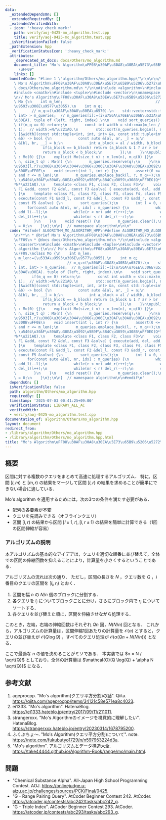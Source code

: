 ```yaml
---
data:
  _extendedDependsOn: []
  _extendedRequiredBy: []
  _extendedVerifiedWith:
  - icon: ':heavy_check_mark:'
    path: verify/aoj-0425-mo_algorithm.test.cpp
    title: verify/aoj-0425-mo_algorithm.test.cpp
  _isVerificationFailed: false
  _pathExtension: hpp
  _verificationStatusIcon: ':heavy_check_mark:'
  attributes:
    _deprecated_at_docs: docs/Others/mo_algorithm.md
    document_title: "Mo's Algorithm\uFF08\u30AF\u30A8\u30EA\u5E73\u65B9\u5206\u5272\
      \uFF09"
    links: []
  bundledCode: "#line 1 \"algorithm/Others/mo_algorithm.hpp\"\n\n\n\n/**\n * @brief\
    \ Mo's Algorithm\uFF08\u30AF\u30A8\u30EA\u5E73\u65B9\u5206\u5272\uFF09\n * @docs\
    \ docs/Others/mo_algorithm.md\n */\n\n#include <algorithm>\n#include <cassert>\n\
    #include <cmath>\n#include <tuple>\n#include <vector>\n\nnamespace algorithm {\n\
    \n// Mo's Algorithm\uFF08\u30AF\u30A8\u30EA\u5E73\u65B9\u5206\u5272\uFF09.\nclass\
    \ Mo {\n    int m_len;                                          // m_len:=(\u533A\
    \u9593\u306E\u9577\u3055).\n    int m_q;                                     \
    \       // m_q:=(\u30AF\u30A8\u30EA\u6570).\n    std::vector<std::tuple<int, int,\
    \ int> > m_queries;  // m_queries[i]:=(i\u756A\u76EE\u306E\u533A\u9593\u30AF\u30A8\
    \u30EA). tuple of (left, right, index).\n\n    void sort_queries() {\n       \
    \ if(m_q == 0) return;\n        const int width = std::max(m_len / (int)std::sqrt(m_q),\
    \ 1);  // width:=N/\u221AQ.\n        std::sort(m_queries.begin(), m_queries.end(),\
    \ [&width](const std::tuple<int, int, int> &a, const std::tuple<int, int, int>\
    \ &b) -> bool {\n            const auto &[al, ar, _] = a;\n            const auto\
    \ &[bl, br, __] = b;\n            int a_block = al / width, b_block = bl / width;\n\
    \            if(a_block == b_block) return (a_block & 1 ? ar > br : ar < br);\n\
    \            return a_block < b_block;\n        });\n    }\n\npublic:\n    Mo()\
    \ : Mo(0) {}\n    explicit Mo(size_t n) : m_len(n), m_q(0) {}\n    explicit Mo(size_t\
    \ n, size_t q) : Mo(n) {\n        m_queries.reserve(q);\n    }\n\n    // \u533A\
    \u9593[l,r)\u306B\u3064\u3044\u3066\u306E\u30AF\u30A8\u30EA\u3092\u8FFD\u52A0\u3059\
    \u308B\uFF0E\n    void insert(int l, int r) {\n        assert(0 <= l and l < r\
    \ and r <= m_len);\n        m_queries.emplace_back(l, r, m_q++);\n    }\n    //\
    \ \u5404\u30AF\u30A8\u30EA\u3092\u5B9F\u884C\u3059\u308B\uFF0EO(Q*logQ+\u03B1\
    *N*\u221AQ).\n    template <class F1, class F2, class F3>\n    void execute(const\
    \ F1 &add, const F2 &del, const F3 &solve) { execute(add, del, add, del, solve);\
    \ }\n    template <class F1, class F2, class F3, class F4, class F5>\n    void\
    \ execute(const F1 &add_l, const F2 &del_l, const F3 &add_r, const F4 &del_r,\
    \ const F5 &solve) {\n        sort_queries();\n        int l = 0, r = 0;\n   \
    \     for(const auto &[nl, nr, idx] : m_queries) {\n            while(nl < l)\
    \ add_l(--l);\n            while(r < nr) add_r(r++);\n            while(l < nl)\
    \ del_l(l++);\n            while(nr < r) del_r(--r);\n            solve(idx);\n\
    \        }\n    }\n    void reset() {\n        m_queries.clear();\n        m_q\
    \ = 0;\n    }\n};\n\n}  // namespace algorithm\n\n\n"
  code: "#ifndef ALGORITHM_MO_ALGORITHM_HPP\n#define ALGORITHM_MO_ALGORITHM_HPP 1\n\
    \n/**\n * @brief Mo's Algorithm\uFF08\u30AF\u30A8\u30EA\u5E73\u65B9\u5206\u5272\
    \uFF09\n * @docs docs/Others/mo_algorithm.md\n */\n\n#include <algorithm>\n#include\
    \ <cassert>\n#include <cmath>\n#include <tuple>\n#include <vector>\n\nnamespace\
    \ algorithm {\n\n// Mo's Algorithm\uFF08\u30AF\u30A8\u30EA\u5E73\u65B9\u5206\u5272\
    \uFF09.\nclass Mo {\n    int m_len;                                          //\
    \ m_len:=(\u533A\u9593\u306E\u9577\u3055).\n    int m_q;                     \
    \                       // m_q:=(\u30AF\u30A8\u30EA\u6570).\n    std::vector<std::tuple<int,\
    \ int, int> > m_queries;  // m_queries[i]:=(i\u756A\u76EE\u306E\u533A\u9593\u30AF\
    \u30A8\u30EA). tuple of (left, right, index).\n\n    void sort_queries() {\n \
    \       if(m_q == 0) return;\n        const int width = std::max(m_len / (int)std::sqrt(m_q),\
    \ 1);  // width:=N/\u221AQ.\n        std::sort(m_queries.begin(), m_queries.end(),\
    \ [&width](const std::tuple<int, int, int> &a, const std::tuple<int, int, int>\
    \ &b) -> bool {\n            const auto &[al, ar, _] = a;\n            const auto\
    \ &[bl, br, __] = b;\n            int a_block = al / width, b_block = bl / width;\n\
    \            if(a_block == b_block) return (a_block & 1 ? ar > br : ar < br);\n\
    \            return a_block < b_block;\n        });\n    }\n\npublic:\n    Mo()\
    \ : Mo(0) {}\n    explicit Mo(size_t n) : m_len(n), m_q(0) {}\n    explicit Mo(size_t\
    \ n, size_t q) : Mo(n) {\n        m_queries.reserve(q);\n    }\n\n    // \u533A\
    \u9593[l,r)\u306B\u3064\u3044\u3066\u306E\u30AF\u30A8\u30EA\u3092\u8FFD\u52A0\u3059\
    \u308B\uFF0E\n    void insert(int l, int r) {\n        assert(0 <= l and l < r\
    \ and r <= m_len);\n        m_queries.emplace_back(l, r, m_q++);\n    }\n    //\
    \ \u5404\u30AF\u30A8\u30EA\u3092\u5B9F\u884C\u3059\u308B\uFF0EO(Q*logQ+\u03B1\
    *N*\u221AQ).\n    template <class F1, class F2, class F3>\n    void execute(const\
    \ F1 &add, const F2 &del, const F3 &solve) { execute(add, del, add, del, solve);\
    \ }\n    template <class F1, class F2, class F3, class F4, class F5>\n    void\
    \ execute(const F1 &add_l, const F2 &del_l, const F3 &add_r, const F4 &del_r,\
    \ const F5 &solve) {\n        sort_queries();\n        int l = 0, r = 0;\n   \
    \     for(const auto &[nl, nr, idx] : m_queries) {\n            while(nl < l)\
    \ add_l(--l);\n            while(r < nr) add_r(r++);\n            while(l < nl)\
    \ del_l(l++);\n            while(nr < r) del_r(--r);\n            solve(idx);\n\
    \        }\n    }\n    void reset() {\n        m_queries.clear();\n        m_q\
    \ = 0;\n    }\n};\n\n}  // namespace algorithm\n\n#endif\n"
  dependsOn: []
  isVerificationFile: false
  path: algorithm/Others/mo_algorithm.hpp
  requiredBy: []
  timestamp: '2025-07-03 00:41:25+09:00'
  verificationStatus: LIBRARY_ALL_AC
  verifiedWith:
  - verify/aoj-0425-mo_algorithm.test.cpp
documentation_of: algorithm/Others/mo_algorithm.hpp
layout: document
redirect_from:
- /library/algorithm/Others/mo_algorithm.hpp
- /library/algorithm/Others/mo_algorithm.hpp.html
title: "Mo's Algorithm\uFF08\u30AF\u30A8\u30EA\u5E73\u65B9\u5206\u5272\uFF09"
---
```

## 概要

区間に対する複数のクエリをまとめて高速に処理するアルゴリズム．
特に，区間 $[l,m)$ と $[m,r)$ の結果をマージして区間 $[l,r)$ の結果を求めることが簡単にできない場合に適している．

Mo's algorithm を適用するためには，次の3つの条件を満たす必要がある．

- 配列の各要素が不変
- クエリを先読みできる（オフラインクエリ）
- 区間 $[l,r)$ の結果から区間 $[l \pm 1,r), [l,r \pm 1)$ の結果を簡単に計算できる（1回の区間伸縮が容易）


### アルゴリズムの説明

本アルゴリズムの基本的なアイデアは，クエリを適切な順番に並び替えて，全体での区間の伸縮回数を抑えることにより，計算量を小さくするということである．

アルゴリズムの流れは次の通り．
ただし，区間の長さを $N$ ，クエリ数を $Q$ ，$i$ 番目のクエリの区間を $[l_i, r_i)$ とおく．

1. 区間を幅 $n$ の $N/n$ 個のブロックに分割する．
1. 各クエリを $l_i$ についてブロックごとに分け，さらにブロック内で $r_i$ についてソートする．
1. 各クエリを並び替えた順に，区間を伸縮させながら処理する．

このとき，左端，右端の伸縮回数はそれぞれ $Q n$ 回，$N (N/n)$ 回となる．
これから，アルゴリズムの計算量は，区間伸縮1回あたりの計算量を $\mathcal{O}(\alpha)$ とすると，クエリの並び替えが $\mathcal{O}(Q \log{Q})$ ，すべてのクエリ処理が $\mathcal{O}(\alpha (Q n + N (N/n)))$ となる．

ここで最適な $n$ の値を決めることがミソである．
本実装では $n = N / \sqrt{Q}$ としており，全体の計算量は $\mathcal{O}(Q \log{Q} + \alpha N \sqrt{Q})$ になる．


## 参考文献

1. ageprocpp. "Mo's algorithm(クエリ平方分割)の話". Qiita. <https://qiita.com/ageprocpp/items/34121c58e571ea8c4023>.
1. ei1333. "Mo's algorithm". HatenaBlog. <https://ei1333.hateblo.jp/entry/2017/09/11/211011>.
1. strangerxxx. "Mo's Algorithmのイメージを視覚的に理解したい". HatenaBlog. <https://strangerxxx.hateblo.jp/entry/20230314/1678795200>.
1. ふくぶちょ〜. "Mo′s Algorithm(クエリ平方分割)について". note. <https://note.com/fukubutyo1729/n/n597953224d3a>.
1. "Mo's algorithm". アルゴリズムとデータ構造大全. <https://take44444.github.io/Algorithm-Book/range/mo/main.html>.


## 問題

- "Chemical Substance Alpha". All-Japan High School Programming Contest. AOJ. <https://onlinejudge.u-aizu.ac.jp/challenges/sources/PCK/Final/0425>.
- "G - Range Pairing Query". AtCoder Beginner Contest 242. AtCoder. <https://atcoder.jp/contests/abc242/tasks/abc242_g>.
- "G - Triple Index". AtCoder Beginner Contest 293. AtCoder. <https://atcoder.jp/contests/abc293/tasks/abc293_g>.
